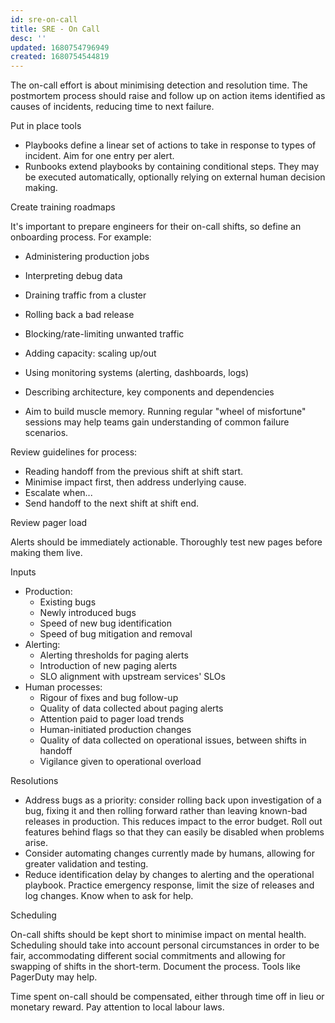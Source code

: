 ```yaml
---
id: sre-on-call
title: SRE - On Call
desc: ''
updated: 1680754796949
created: 1680754544819
---
```

The on-call effort is about minimising detection and resolution time. The postmortem process should raise and follow up on action items identified as causes of incidents, reducing time to next failure.

Put in place tools

- Playbooks define a linear set of actions to take in response to types of incident. Aim for one entry per alert.
- Runbooks extend playbooks by containing conditional steps. They may be executed automatically, optionally relying on external human decision making.

Create training roadmaps

It's important to prepare engineers for their on-call shifts, so define an onboarding process. For example:

- Administering production jobs
- Interpreting debug data
- Draining traffic from a cluster
- Rolling back a bad release
- Blocking/rate-limiting unwanted traffic
- Adding capacity: scaling up/out
- Using monitoring systems (alerting, dashboards, logs)
- Describing architecture, key components and dependencies

- Aim to build muscle memory. Running regular "wheel of misfortune" sessions may help teams gain understanding of common failure scenarios.

Review guidelines for process:

- Reading handoff from the previous shift at shift start.
- Minimise impact first, then address underlying cause.
- Escalate when...
- Send handoff to the next shift at shift end.

Review pager load

Alerts should be immediately actionable. Thoroughly test new pages before making them live.

Inputs

- Production:
    - Existing bugs
    - Newly introduced bugs
    - Speed of new bug identification
    - Speed of bug mitigation and removal
- Alerting:
    - Alerting thresholds for paging alerts
    - Introduction of new paging alerts
    - SLO alignment with upstream services' SLOs
- Human processes:
    - Rigour of fixes and bug follow-up
    - Quality of data collected about paging alerts
    - Attention paid to pager load trends
    - Human-initiated production changes
    - Quality of data collected on operational issues, between shifts in handoff
    - Vigilance given to operational overload

Resolutions

- Address bugs as a priority: consider rolling back upon investigation of a bug, fixing it and then rolling forward rather than leaving known-bad releases in production. This reduces impact to the error budget. Roll out features behind flags so that they can easily be disabled when problems arise.
- Consider automating changes currently made by humans, allowing for greater validation and testing.
- Reduce identification delay by changes to alerting and the operational playbook. Practice emergency response, limit the size of releases and log changes. Know when to ask for help.

Scheduling

On-call shifts should be kept short to minimise impact on mental health. Scheduling should take into account personal circumstances in order to be fair, accommodating different social commitments and allowing for swapping of shifts in the short-term. Document the process. Tools like PagerDuty may help.

Time spent on-call should be compensated, either through time off in lieu or monetary reward. Pay attention to local labour laws.